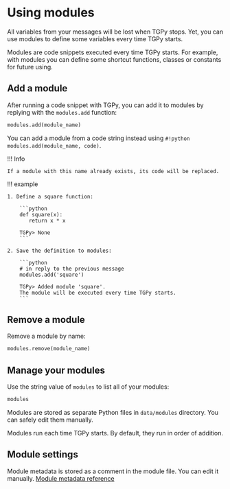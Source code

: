 # Using modules

All variables from your messages will be lost when TGPy stops. Yet, you can use modules to define some variables every
time TGPy starts.

Modules are code snippets executed every time TGPy starts. For example, with modules you can define some shortcut
functions, classes or constants for future using.

## Add a module

After running a code snippet with TGPy, you can add it to modules by replying with the `modules.add` function:

```python
modules.add(module_name)
```

You can add a module from a code string instead using `#!python modules.add(module_name, code)`.

!!! Info

    If a module with this name already exists, its code will be replaced.

!!! example

    1. Define a square function:

        ```python
        def square(x):
           return x * x
        
        TGPy> None
        ```
    
    2. Save the definition to modules:

        ```python
        # in reply to the previous message
        modules.add('square')
        
        TGPy> Added module 'square'.
        The module will be executed every time TGPy starts.
        ```

## Remove a module

Remove a module by name:

```python
modules.remove(module_name)
```

## Manage your modules

Use the string value of `modules` to list all of your modules:

```python
modules
```

Modules are stored as separate Python files in `data/modules` directory. You can safely edit them manually.

Modules run each time TGPy starts. By default, they run in order of addition.

## Module settings

Module metadata is stored as a comment in the module file. You can edit it
manually. [Module metadata reference](/reference/module_metadata)

